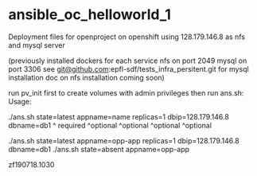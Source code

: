 # ansible_oc_helloworld_1

Deployment files for openproject on openshift using 128.179.146.8 as nfs and mysql server

(previously installed dockers for each service
 nfs on port 2049
 mysql on port 3306
 see git@github.com:epfl-sdf/tests_infra_persitent.git for mysql installation
 doc on nfs installation coming soon)

run pv_init first to create volumes with admin privileges
then run ans.sh: Usage:

./ans.sh  state=latest appname=name replicas=1 dbip=128.179.146.8 dbname=db1
            ^ required   ^optional    ^optional  ^optional          ^optional


./ans.sh  state=latest appname=opp-app replicas=1 dbip=128.179.146.8 dbname=db1
./ans.sh  state=absent appname=opp-app


zf190718.1030

